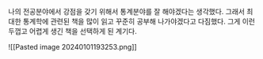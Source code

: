 나의 전공분야에서 강점을 갖기 위해서 통계분야를 잘 해야겠다는 생각했다. 그래서 최대한 통계학에 관련된 책을 많이 읽고 꾸준히 공부해 나가야겠다고 다짐했다. 그게 이런 두껍고 어렵게 생긴 책을 선택하게 된 계기다.


![[Pasted image 20240101193253.png]]